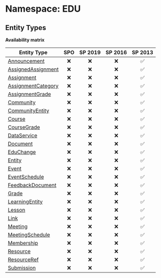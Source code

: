# Namespace: EDU

## Entity Types

**Availability matrix**

Entity Type | SPO | SP 2019 | SP 2016 | SP 2013
----------|:---:|:-------:|:-------:|:-------:
[Announcement](./EntityTypes/Announcement.md) | ❌ | ❌ | ❌ | ✅
[AssignedAssignment](./EntityTypes/AssignedAssignment.md) | ❌ | ❌ | ❌ | ✅
[Assignment](./EntityTypes/Assignment.md) | ❌ | ❌ | ❌ | ✅
[AssignmentCategory](./EntityTypes/AssignmentCategory.md) | ❌ | ❌ | ❌ | ✅
[AssignmentGrade](./EntityTypes/AssignmentGrade.md) | ❌ | ❌ | ❌ | ✅
[Community](./EntityTypes/Community.md) | ❌ | ❌ | ❌ | ✅
[CommunityEntity](./EntityTypes/CommunityEntity.md) | ❌ | ❌ | ❌ | ✅
[Course](./EntityTypes/Course.md) | ❌ | ❌ | ❌ | ✅
[CourseGrade](./EntityTypes/CourseGrade.md) | ❌ | ❌ | ❌ | ✅
[DataService](./EntityTypes/DataService.md) | ❌ | ❌ | ❌ | ✅
[Document](./EntityTypes/Document.md) | ❌ | ❌ | ❌ | ✅
[EduChange](./EntityTypes/EduChange.md) | ❌ | ❌ | ❌ | ✅
[Entity](./EntityTypes/Entity.md) | ❌ | ❌ | ❌ | ✅
[Event](./EntityTypes/Event.md) | ❌ | ❌ | ❌ | ✅
[EventSchedule](./EntityTypes/EventSchedule.md) | ❌ | ❌ | ❌ | ✅
[FeedbackDocument](./EntityTypes/FeedbackDocument.md) | ❌ | ❌ | ❌ | ✅
[Grade](./EntityTypes/Grade.md) | ❌ | ❌ | ❌ | ✅
[LearningEntity](./EntityTypes/LearningEntity.md) | ❌ | ❌ | ❌ | ✅
[Lesson](./EntityTypes/Lesson.md) | ❌ | ❌ | ❌ | ✅
[Link](./EntityTypes/Link.md) | ❌ | ❌ | ❌ | ✅
[Meeting](./EntityTypes/Meeting.md) | ❌ | ❌ | ❌ | ✅
[MeetingSchedule](./EntityTypes/MeetingSchedule.md) | ❌ | ❌ | ❌ | ✅
[Membership](./EntityTypes/Membership.md) | ❌ | ❌ | ❌ | ✅
[Resource](./EntityTypes/Resource.md) | ❌ | ❌ | ❌ | ✅
[ResourceRef](./EntityTypes/ResourceRef.md) | ❌ | ❌ | ❌ | ✅
[Submission](./EntityTypes/Submission.md) | ❌ | ❌ | ❌ | ✅